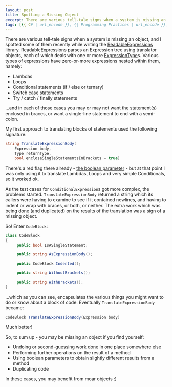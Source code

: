 ```yaml
---
layout: post
title: Spotting a Missing Object
excerpt: There are various tell-tale signs when a system is missing an object, and I spotted some of them recently while writing the ReadableExpressions library. Here's how.
tags: [{{ C# | url_encode }}, {{ Programming Practices | url_encode }}]
---
```


There are various tell-tale signs when a system is missing an object, and I spotted some of them 
recently while writing the [ReadableExpressions](/readable-expression-trees-debug-visualizer) 
library. ReadableExpressions parses an Expression tree using translator objects, each of which deals 
with one or more [ExpressionType](https://msdn.microsoft.com/en-us/library/bb361179(v=vs.110).aspx)s.
Various types of expressions have zero-or-more expressions nested within them, namely:

- Lambdas
- Loops
- Conditional statements (if / else or ternary)
- Switch case statements
- Try / catch / finally statements

...and in each of those cases you may or may not want the statement(s) enclosed in braces, or want 
a single-line statement to end with a semi-colon.

My first approach to translating blocks of statements used the following signature:

```csharp
string TranslateExpressionBody(
    Expression body,
    Type returnType,
    bool encloseSingleStatementsInBrackets = true)
```

There's a red flag there already - [the boolean parameter](https://www.informit.com/articles/article.aspx?p=1392524) - 
but at that point I was only using it to translate Lambdas, Loops and very simple Conditionals, so 
it worked ok.

As the test cases for `ConditionalExpression`s got more complex, the problems started. 
`TranslateExpressionBody` returned a string which its callers were having to examine to see if it 
contained newlines, and having to indent or wrap with braces, or both, or neither. The extra work 
which was being done (and duplicated) on the results of the translation was a sign of a missing 
object.

So! Enter `CodeBlock`:

```csharp
class CodeBlock
{
     public bool IsASingleStatement;

     public string AsExpressionBody();

     public CodeBlock Indented(); 

     public string WithoutBrackets();

     public string WithBrackets();
}
```

...which as you can see, encapsulates the various things you might want to do or know about a block 
of code. Eventually `TranslateExpressionBody` became:

```csharp
CodeBlock TranslateExpressionBody(Expression body)
```

Much better!

So, to sum up - you may be missing an object if you find yourself:

- Undoing or second-guessing work done in one place somewhere else
- Performing further operations on the result of a method
- Using boolean parameters to obtain slightly different results from a method
- Duplicating code

In these cases, you may benefit from moar objects :)